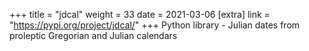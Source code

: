 +++
title = "jdcal"
weight = 33
date = 2021-03-06
[extra]
link = "https://pypi.org/project/jdcal/"
+++
Python library - Julian dates from proleptic Gregorian and Julian calendars

